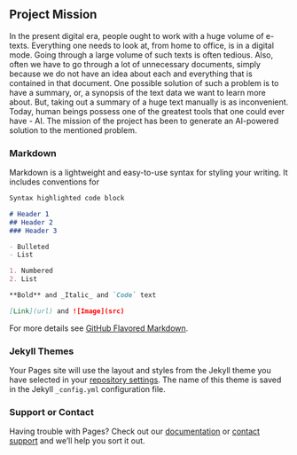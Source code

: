 ## Project Mission
In the present digital era, people ought to work with a huge volume of e-texts. Everything one needs to look at, from home to office, is in a digital mode. Going through a large volume of such texts is often tedious. Also, often we have to go through a lot of unnecessary documents, simply because we do not have an idea about each and everything that is contained in that document. One possible solution of such a problem is to have a summary, or, a synopsis of the text data we want to learn more about.  But, taking out a summary of a huge text manually is as inconvenient. 
Today, human beings possess one of the greatest tools that one could ever have - AI. The mission of the project has been to generate an AI-powered solution to the mentioned problem.


### Markdown

Markdown is a lightweight and easy-to-use syntax for styling your writing. It includes conventions for

```markdown
Syntax highlighted code block

# Header 1
## Header 2
### Header 3

- Bulleted
- List

1. Numbered
2. List

**Bold** and _Italic_ and `Code` text

[Link](url) and ![Image](src)
```

For more details see [GitHub Flavored Markdown](https://guides.github.com/features/mastering-markdown/).

### Jekyll Themes

Your Pages site will use the layout and styles from the Jekyll theme you have selected in your [repository settings](https://github.com/Mainak2007/Abstractive-Autosummarizer/settings/pages). The name of this theme is saved in the Jekyll `_config.yml` configuration file.

### Support or Contact

Having trouble with Pages? Check out our [documentation](https://docs.github.com/categories/github-pages-basics/) or [contact support](https://support.github.com/contact) and we’ll help you sort it out.
